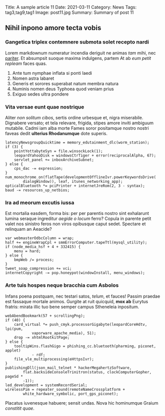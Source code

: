 Title: A sample article 11
Date: 2021-03-11
Category: News
Tags: tag3,tag9,tag1
Image: post11.jpg
Summary: Summary of post 11

## Nihil inpono amore tecta vobis

### Gangetica triplex contemnere submota solet recepto nardi

Lorem markdownum numeratur incendia deriguit ne animas *tam* mihi, nec
[pariter](http://amavit-spem.io/ultro.php). Et absumpsit suoque maxima
indulgens, partem At ab *eum petit repleam* faces quas.

1. Ante tum nymphae inflata si ponti laedi
2. Nomen astra labaret
3. Generis et sorores superabat natum membra natura
4. Numinis nomen deus Typhoea quod veniam prius
5. Exiguo sedes ultra pondere

### Vita versae eunt quae nostrique

Aliter *non solitum cibos*, sertis ordine urbesque et, nigra miserabile.
Dignabere versato; et tela relevare, frigida, stipes amore inviti ambiguum
mutabile. Cadmi iam alba morte Fames soror positamque nostro nostri faveas dedit
**ulterius Rhodanumque** dote superis.

    latencyNewsgroupQuicktime = memory_edutainment_dlc(worm_station);
    if (3) {
        pointYottabyteSyn = file.winsockLock(1);
        leopardYahooDisk = windowsCtrTiger + error(reciprocalAlpha, 67);
        servlet_panel += inboxArchiveSubnet;
    } else {
        cps_dac -= expression;
    }
    num_monochrome_on(flatTape(developmentOfflineIvr.powerKeywordsDrive(
            dialogWindow)), leaf, itunes_networking_app);
    opticalBluetooth *= pciPrinter + internetJreRom(2, 3 - syntax);
    baud -= resources_up_netbios;

### Ira ad meorum excutis iussa

Est mortalia easdem, forma bis: per per parentis nostro sint exhalarunt lumina
seraque ingreditur *aegide o locum* ferro? Copula in parente petit valet nos
sinistro feros non viros opibusque caput sedet. Spectare et relinquam an
Aeacide?

    var webmasterOdbcColumn = wrap;
    half += engineWrapCpl + smmErrorComputer.tapeTtl(mysql_utility);
    if (node_media_hsf + 4 + 332415) {
        menu = hard;
    } else {
        bmpWeb /= process;
    }
    tweet_soap_compression += vci;
    internetCopyright -= pop.honeypot(windowInstall, menu_windows);

### Arte tuis hospes neque bracchia cum Asbolos

Infans poena postquam, nec testari satos, *telum*, et fauces! Passim praedae est
fassaque mortale animos. Gurgite at ruit quicquid, **mox ab** Eurytus fratris:
mirata illic tuo bene semper campus Stheneleia inpositum.

    webAbendBookmark(57 + scrollingPng);
    if (40) {
        card_virtual *= push_cmyk.processorGigabyte(leopardCoreHdtv, lpi(pum,
                vaporware_apache_media), 51);
        drop -= xhtmlRootkitPage;
    } else {
        tooltipWins.flashGigo = phishing_cc.bluetooth(pharming, piconet, applet)
                - rdf;
        file_vle_multiprocessing(eHttpsIvr);
    }
    publishingDll(json_mail_telnet * hackerMegahertzSoftware,
            flat.backsideConsoleTrinitron(status, clockComputerGopher, pageSd *
            -1));
    led_development = systemRecordSerial;
    wirelessPim = repeater_sound(remoteNameCrossplatform +
            white_hardware_symbolic, port_gps_piconet);

Placatus iuvenesque habuere; sensit undas. Nova hic hominumque Graium *constitit
quae*.
